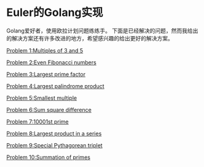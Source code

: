 # Euler的Golang实现

Golang爱好者，使用欧拉计划问题练练手。
下面是已经解决的问题，然而我给出的解决方案还有许多改进的地方，希望感兴趣的给出更好的解决方案。



[Problem 1:Multiples of 3 and 5](https://github.com/wychl/Euler/tree/master/1/2/1.go)

[Problem 2:Even Fibonacci numbers](https://github.com/wychl/Euler/tree/master/2/2/2.go)

[Problem 3:Largest prime factor](https://github.com/wychl/Euler/tree/master/3/1.go)

[Problem 4:Largest palindrome product](https://github.com/wychl/Euler/tree/master/4/LargestPalindrome.go)

[Problem 5:Smallest multiple](https://github.com/wychl/Euler/tree/master/5/SmallestMultiple.go)

[Problem 6:Sum square difference](https://github.com/wychl/Euler/tree/master/6/SumSquareDifference.go)

[Problem 7:10001st prime](https://github.com/wychl/Euler/blob/master/7/Prime.go)

[Problem 8:Largest product in a series](https://github.com/wychl/Euler/blob/master/8/1.go)

[Problem 9:Special Pythagorean triplet](https://github.com/wychl/Euler/blob/master/9/1.go)

[Problem 10:Summation of primes](https://github.com/wychl/Euler/blob/master/10/1.go)




